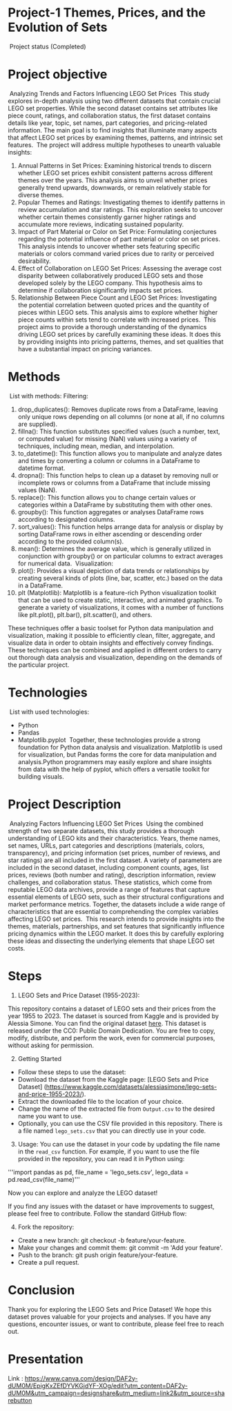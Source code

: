 # Project-1 Themes, Prices, and the Evolution of Sets 
​
  Project status (Completed)

# Project objective
​
  Analyzing Trends and Factors Influencing LEGO Set Prices
​
  This study explores in-depth analysis using two different datasets that contain crucial LEGO set properties. While the second dataset contains set attributes like piece count, ratings, and collaboration status, the first dataset contains details like year, topic, set names, part categories, and pricing-related information. The main goal is to find insights that illuminate many aspects that affect LEGO set prices by examining themes, patterns, and intrinsic set features.
​
  The project will address multiple hypotheses to unearth valuable insights:
​
  1. Annual Patterns in Set Prices: Examining historical trends to discern whether LEGO set prices exhibit consistent patterns across different themes over the years. This analysis aims to unveil whether prices generally trend upwards, downwards, or remain relatively stable for diverse themes.
​
  2. Popular Themes and Ratings: Investigating themes to identify patterns in review accumulation and star ratings. This exploration seeks to uncover whether certain themes consistently garner higher ratings and accumulate more reviews, indicating sustained popularity.
​
  3. Impact of Part Material or Color on Set Price: Formulating conjectures regarding the potential influence of part material or color on set prices. This analysis intends to uncover whether sets featuring specific materials or colors command varied prices due to rarity or perceived desirability.
​
  4. Effect of Collaboration on LEGO Set Prices: Assessing the average cost disparity between collaboratively produced LEGO sets and those developed solely by the LEGO company. This hypothesis aims to determine if collaboration significantly impacts set prices.
​
  5. Relationship Between Piece Count and LEGO Set Prices: Investigating the potential correlation between quoted prices and the quantity of pieces within LEGO sets. This analysis aims to explore whether higher piece counts within sets tend to correlate with increased prices.
​
  This project aims to provide a thorough understanding of the dynamics driving LEGO set prices by carefully examining these ideas. It does this by providing insights into pricing patterns, themes, and set qualities that have a substantial impact on pricing variances.
# Methods
​
  List with methods:
  Filtering:
  1. drop_duplicates(): Removes duplicate rows from a DataFrame, leaving only unique rows depending on all columns (or none at all, if no columns are supplied).
  2. fillna(): This function substitutes specified values (such a number, text, or computed value) for missing (NaN) values using a variety of techniques, including mean, median, and interpolation.
  3. to_datetime(): This function allows you to manipulate and analyze dates and times by converting a column or columns in a DataFrame to datetime format.
  4. dropna(): This function helps to clean up a dataset by removing null or incomplete rows or columns from a DataFrame that include missing values (NaN).
  5. replace(): This function allows you to change certain values or categories within a DataFrame by substituting them with other ones.
  6. groupby(): This function aggregates or analyses DataFrame rows according to designated columns.
  7. sort_values(): This function helps arrange data for analysis or display by sorting DataFrame rows in either ascending or descending order according to the provided column(s).
  8. mean(): Determines the average value, which is generally utilized in conjunction with groupby() or on particular columns to extract averages for numerical data.
​
  Visualization:
  1. plot(): Provides a visual depiction of data trends or relationships by creating several kinds of plots (line, bar, scatter, etc.) based on the data in a DataFrame.
  2. plt (Matplotlib): Matplotlib is a feature-rich Python visualization toolkit that can be used to create static, interactive, and animated graphics. To generate a variety of visualizations, it comes with a number of functions like plt.plot(), plt.bar(), plt.scatter(), and others.

  These techniques offer a basic toolset for Python data manipulation and visualization, making it possible to efficiently clean, filter, aggregate, and visualize data in order to obtain insights and effectively convey findings. These techniques can be combined and applied in different orders to carry out thorough data analysis and visualization, depending on the demands of the particular project.
# Technologies
​
  List with used technologies:
  - Python
  - Pandas
  - Matplotlib.pyplot
​
  Together, these technologies provide a strong foundation for Python data analysis and visualization. Matplotlib is used for visualization, but Pandas forms the core for data manipulation and analysis.Python programmers may easily explore and share insights from data with the help of pyplot, which offers a versatile toolkit for building visuals.
# Project Description
​
  Analyzing Factors Influencing LEGO Set Prices
​
  Using the combined strength of two separate datasets, this study provides a thorough understanding of LEGO kits and their characteristics. Years, theme names, set names, URLs, part categories and descriptions (materials, colors, transparency), and pricing information (set prices, number of reviews, and star ratings) are all included in the first dataset. A variety of parameters are included in the second dataset, including component counts, ages, list prices, reviews (both number and rating), description information, review challenges, and collaboration status.
​
  These statistics, which come from reputable LEGO data archives, provide a range of features that capture essential elements of LEGO sets, such as their structural configurations and market performance metrics. Together, the datasets include a wide range of characteristics that are essential to comprehending the complex variables affecting LEGO set prices.
​
  This research intends to provide insights into the themes, materials, partnerships, and set features that significantly influence pricing dynamics within the LEGO market. It does this by carefully exploring these ideas and dissecting the underlying elements that shape LEGO set costs.

# Steps

1. LEGO Sets and Price Dataset (1955-2023):

This repository contains a dataset of LEGO sets and their prices from the year 1955 to 2023. The dataset is sourced from Kaggle and is provided by Alessia Simone. You can find the original dataset [here](https://www.kaggle.com/datasets/alessiasimone/lego-sets-and-price-1955-2023/).
This dataset is released under the CC0: Public Domain Dedication. You are free to copy, modify, distribute, and perform the work, even for commercial purposes, without asking for permission.

2. Getting Started

- Follow these steps to use the dataset:
 - Download the dataset from the Kaggle page: [LEGO Sets and Price Dataset]
   (https://www.kaggle.com/datasets/alessiasimone/lego-sets-and-price-1955-2023/).
 - Extract the downloaded file to the location of your choice.
 - Change the name of the extracted file from `Output.csv` to the desired name you want to use.
 - Optionally, you can use the CSV file provided in this repository. There is a file named `lego_sets.csv` that you can directly use in your code.

3. Usage:
  You can use the dataset in your code by updating the file name in the `read_csv` function. For example, if you want to     use the file provided in the repository, you can read it in Python using:

  '''import pandas as pd,
  file_name = 'lego_sets.csv',
  lego_data = pd.read_csv(file_name)'''

  Now you can explore and analyze the LEGO dataset!

  If you find any issues with the dataset or have improvements to suggest, please feel free to contribute. Follow the        standard GitHub flow:

4. Fork the repository:
  - Create a new branch: git checkout -b feature/your-feature.
  - Make your changes and commit them: git commit -m 'Add your feature'.
  - Push to the branch: git push origin feature/your-feature.
  - Create a pull request.
​
# Conclusion
  Thank you for exploring the LEGO Sets and Price Dataset! We hope this dataset proves valuable for your projects and analyses.
If you have any questions, encounter issues, or want to contribute, please feel free to reach out.


# Presentation
  Link : https://www.canva.com/design/DAF2y-dUM0M/EpigKxZEfDYVKGjdYF-XOg/edit?utm_content=DAF2y-dUM0M&utm_campaign=designshare&utm_medium=link2&utm_source=sharebutton
